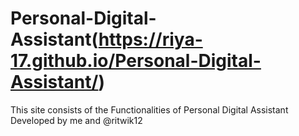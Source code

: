 # Personal-Digital-Assistant(https://riya-17.github.io/Personal-Digital-Assistant/)
This site consists of the Functionalities of Personal Digital Assistant Developed by me and @ritwik12 
